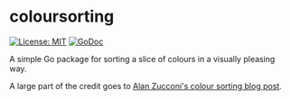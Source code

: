# coloursorting
[![License: MIT](https://img.shields.io/badge/License-MIT-yellow.svg)](https://opensource.org/licenses/MIT) [![GoDoc](https://godoc.org/github.com/zedseven/coloursorting?status.svg)](https://godoc.org/github.com/zedseven/coloursorting)

A simple Go package for sorting a slice of colours in a visually pleasing way.

A large part of the credit goes to [Alan Zucconi's colour sorting blog post](https://www.alanzucconi.com/2015/09/30/colour-sorting/).
